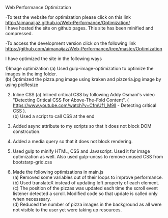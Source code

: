 Web Performance Optimization

-To test the website for optimization please click on this link http://aimanaijaz.github.io/Web-Performance/Optimization/   
I have hosted the site on github pages. This site has been minified and compressed. 

-To access the development version click on the following link    https://github.com/aimanaijaz/Web-Performance/tree/master/Optimization

I have optimized the site in the following ways

1)Image optimization 
(a) Used gulp-image-optimization to optimize the images in the img folder.   
(b) Optimized the pizza.png image using kraken and pizzeria.jpg image by using picResize

2) Inline CSS 
(a) Inlined critical CSS by following Addy Osmani's video "Detecting Critical CSS For Above-The-Fold Content". ( https://www.youtube.com/watch?v=CfmUf1_M9lI - Detecting critical CSS ).   
(b) Used a script to call CSS at the end

3) Added async attribute to my scripts so that it does not block DOM constrcution.

4) Added a media query so that it does not block rendering.

5) Used gulp to minify HTML, CSS and Javascript. Used it for image optimization as well. Also used gulp-uncss to remove unused CSS from bootstarp-grid.css

6) Made the following optimizations in main.js   
(a) Removed some variables out of their loops to improve performance.   
(b) Used translateX instead of updating left property of each element.   
(c) The position of the pizzas was updated each time the scroll event listener detected a scroll. Modified code so that update is called only when necesssary.   
(d) Reduced the number of pizza images in the background as all were not visible to the user yet were taking up resources.   

